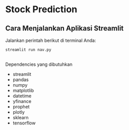 # Stock Prediction
###

## Cara Menjalankan Aplikasi Streamlit

Jalankan perintah berikut di terminal Anda:

```bash
streamlit run nav.py
```

##

Dependencies yang dibutuhkan

*   streamlit
*   pandas
*   numpy
*   matplotlib
*   datetime
*   yfinance
*   prophet
*   plotly
*   sklearn
*   tensorflow
